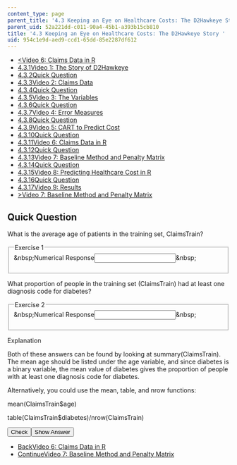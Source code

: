 ```yaml
---
content_type: page
parent_title: '4.3 Keeping an Eye on Healthcare Costs: The D2Hawkeye Story '
parent_uid: 52a221dd-c011-90a4-45b1-a393b15cb810
title: '4.3 Keeping an Eye on Healthcare Costs: The D2Hawkeye Story '
uid: 954c1e9d-aed9-ccd1-65dd-85e2287df612
---
```

<ul class="navigation pagination"><li id="top_bck_btn"><a href="./resolveuid/b189783b0ca7287f248b0339ea5afbeb"><<span>Video 6: Claims Data in R</span></a></li><li id="flp_btn_1"><a href="./resolveuid/52a221ddc01190a445b1a393b15cb810">4.3.1<span>Video 1: The Story of D2Hawkeye</span></a></li><li id="flp_btn_2"><a href="./resolveuid/b553ee70b40ede789660c10e2ec8c8fd">4.3.2<span>Quick Question</span></a></li><li id="flp_btn_3"><a href="./resolveuid/58916a03dd9252257d4729cceb2a1a43">4.3.3<span>Video 2: Claims Data</span></a></li><li id="flp_btn_4"><a href="./resolveuid/846cd84533f96c0269a8260e985eeaf7">4.3.4<span>Quick Question</span></a></li><li id="flp_btn_5"><a href="./resolveuid/f5fa573c282cd989480a6234fdec7162">4.3.5<span>Video 3: The Variables</span></a></li><li id="flp_btn_6"><a href="./resolveuid/9d93302ec36ebcf9c1a5286d0ec673ee">4.3.6<span>Quick Question</span></a></li><li id="flp_btn_7"><a href="./resolveuid/d35731b01c7f78102382bc22abd10118">4.3.7<span>Video 4: Error Measures</span></a></li><li id="flp_btn_8"><a href="./resolveuid/c679795eed4f1bd8079e7f008721cf38">4.3.8<span>Quick Question</span></a></li><li id="flp_btn_9"><a href="./resolveuid/41da33e58a10b265e28e4f6bd320913a">4.3.9<span>Video 5: CART to Predict Cost</span></a></li><li id="flp_btn_10"><a href="./resolveuid/f24d4a21a158ad7db107ecfb64ec198f">4.3.10<span>Quick Question</span></a></li><li id="flp_btn_11"><a href="./resolveuid/b189783b0ca7287f248b0339ea5afbeb">4.3.11<span>Video 6: Claims Data in R</span></a></li><li id="flp_btn_12" class="button_selected"><a href="./resolveuid/954c1e9daed9ccd165dd85e2287df612">4.3.12<span>Quick Question</span></a></li><li id="flp_btn_13"><a href="./resolveuid/9f0c19816b4e786a4cb964211da05bf8">4.3.13<span>Video 7: Baseline Method and Penalty Matrix</span></a></li><li id="flp_btn_14"><a href="./resolveuid/092222253a2b5d3fb68d5398ca2111a9">4.3.14<span>Quick Question</span></a></li><li id="flp_btn_15"><a href="./resolveuid/42af8e9a43f3ab0e231be7ab1d08c0ca">4.3.15<span>Video 8: Predicting Healthcare Cost in R</span></a></li><li id="flp_btn_16"><a href="./resolveuid/2f9da0d0e4ef29ad6861c462ec145784">4.3.16<span>Quick Question</span></a></li><li id="flp_btn_17"><a href="./resolveuid/bc9ba16df4b1d68bb2a3dfc6700cfac3">4.3.17<span>Video 9: Results</span></a></li><li id="top_continue_btn"><a href="./resolveuid/9f0c19816b4e786a4cb964211da05bf8">><span>Video 7: Baseline Method and Penalty Matrix</span></a></li></ul><h2 class="subhead">Quick Question</h2><div class="self_assessment">
<div id="Q1_div" class="problem_question"><p display_name="Quick Question" url_name="Quick_Question_344">What is the average age of patients in the training set, ClaimsTrain?</p><fieldset><legend class="visually-hidden">Exercise 1</legend><div class="choice"><label id="Q1_label"><span id="Q1_aria_status" tabindex="-1" class="visually-hidden">&amp;nbsp;</span><span class="visually-hidden">Numerical Response</span><input type="text" id="Q1_input" value="" onkeypress="numericTypedOrDropDownSelected(1)" class="problem_text_input" /><input type="hidden" id="Q1_ans" value="72.64" /><input type="hidden" id="Q1_tolerance" value="0.1" /><span id="Q1_normal_status" class="nostatus" aria-hidden="true">&amp;nbsp;</span></label></div><p id="S1_ans" tabindex="-1" class="problem_answer"></p></fieldset></div><div id="Q2_div" class="problem_question"><p display_name="Quick Question" url_name="Quick_Question_346">What proportion of people in the training set (ClaimsTrain) had at least one diagnosis code for diabetes? </p><fieldset><legend class="visually-hidden">Exercise 2</legend><div class="choice"><label id="Q2_label"><span id="Q2_aria_status" tabindex="-1" class="visually-hidden">&amp;nbsp;</span><span class="visually-hidden">Numerical Response</span><input type="text" id="Q2_input" value="" onkeypress="numericTypedOrDropDownSelected(2)" class="problem_text_input" /><input type="hidden" id="Q2_ans" value="0.38" /><input type="hidden" id="Q2_tolerance" value="0.01" /><span id="Q2_normal_status" class="nostatus" aria-hidden="true">&amp;nbsp;</span></label></div><p id="S2_ans" tabindex="-1" class="problem_answer"></p></fieldset></div><div id="S1_div" class="problem_solution" tabindex="-1" display_name="Quick Question" url_name="Quick_Question_348">
<div class="detailed-solution">
<p>Explanation</p>
<p>Both of these answers can be found by looking at summary(ClaimsTrain). The mean age should be listed under the age variable, and since diabetes is a binary variable, the mean value of diabetes gives the proportion of people with at least one diagnosis code for diabetes.</p>
<p>Alternatively, you could use the mean, table, and nrow functions:</p>
<p>mean(ClaimsTrain$age)</p>
<p>table(ClaimsTrain$diabetes)/nrow(ClaimsTrain)</p>
</div>
</div><div class="action"><button id="Q1_button" onclick="checkAnswer({1: 'numerical', 2: 'numerical'})" class="problem_mo_button">Check</button><button id="Q1_button_show" onclick="showHideSolution({1: 'numerical', 2: 'numerical'}, 1, [1])" class="problem_mo_button">Show Answer</button></div></div><ul class="navigation progress"><li id="bck_btn"><a href="./resolveuid/b189783b0ca7287f248b0339ea5afbeb">Back<span>Video 6: Claims Data in R</span></a></li><li id="continue_btn"><a href="./resolveuid/9f0c19816b4e786a4cb964211da05bf8">Continue<span>Video 7: Baseline Method and Penalty Matrix</span></a></li></ul>